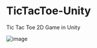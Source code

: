 # TicTacToe-Unity
Tic Tac Toe 2D Game in Unity


![image](https://github.com/susannacifani/TicTacToe-Unity/assets/73530772/ba2ffa47-7349-4f64-9f73-2217ba3cb761)

